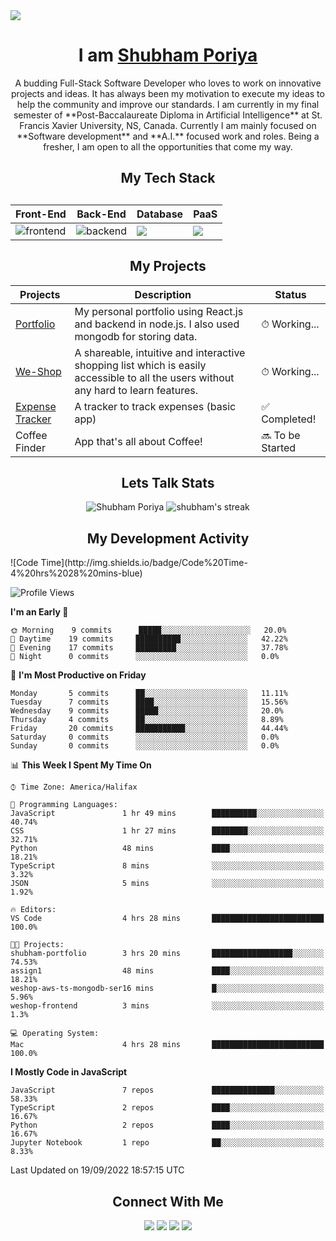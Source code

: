 <img src="https://readme-typing-svg.herokuapp.com?font=Fira+Code&pause=1000&width=435&lines=Hello!+Welcome+to+my+Github+page+.+.+."/>

<div>
  
  <h1 align="center">I am <a href="https://github.com/ShubhamPoriya">Shubham Poriya</a></h1>
</div> 
<p align="center">A budding Full-Stack Software Developer who loves to work on innovative projects and ideas. It has always been my motivation to execute my ideas to help the community and improve our standards. I am currently in my final semester of **Post-Baccalaureate Diploma in Artificial Intelligence** at St. Francis Xavier University, NS, Canada. Currently I am mainly focused on **Software development** and **A.I.** focused work and roles. Being a fresher, I am open to all the opportunities that come my way.</p>  

<div align="center">
  <h2>My Tech Stack<h2>
  <table width="100%">
  <thead>
    <th>Front-End</th>
    <th>Back-End</th>
    <th>Database</th>
    <th>PaaS</th>
  </thead>
  <tbody>
    <tr>
      <td>
      <img src="https://skillicons.dev/icons?i=html,css,react" alt="frontend"/>
      </td>
      <td><img src="https://skillicons.dev/icons?i=js,nodejs,python" alt="backend"/></td>
      <td><img src="https://skillicons.dev/icons?i=mongodb"/></td>
      <td><img src="https://skillicons.dev/icons?i=aws,vercel"/></td>
    </tr>
  </tbody>
</table>
</div>




<h2 align="center">My Projects</h2>
<table>
  <thead>
    <th>Projects</th>
    <th>Description</th>
    <th>Status</th>
  </thead>
  <tbody>
    <tr>
      <td><a href="https://github.com/ShubhamPoriya/shubham-poriya">Portfolio</a></td>
      <td>My personal portfolio using React.js and backend in node.js. I also used mongodb for storing data.</td>
      <td>⏱ Working...</td>
    </tr>
    <tr>
      <td><a href="https://github.com/ShubhamPoriya/weshop-frontend">We-Shop</a></td>
      <td>A shareable, intuitive and interactive shopping list which is easily accessible to all the users without any hard to learn features.</td>
      <td>⏱ Working...</td>
    </tr>
    <tr>
      <td><a href="https://github.com/ShubhamPoriya/Expense-Tracker-REACT">Expense Tracker</a></td>
      <td>A tracker to track expenses (basic app)</td>
      <td>✅ Completed!</td>
    </tr>
    <tr>
      <td>Coffee Finder</td>
      <td>App that's all about Coffee!</td>
      <td>🔜 To be Started</td>
    </tr>
  </tbody>
</table>

<div align="center">

  <h2>Lets Talk Stats</h2>
  
  <tr>
    <td>
      <img src="https://github-readme-stats.vercel.app/api?username=ShubhamPoriya&show_icons=true&theme=radical" alt="Shubham Poriya"/>
    </td>
    <td>
      <img src="https://github-readme-streak-stats.herokuapp.com/?user=ShubhamPoriya" alt="shubham's streak" />
    </td>
  </tr>

</div>

<div>
  <h2 align="center">My Development Activity</h2>
<!--START_SECTION:waka-->
![Code Time](http://img.shields.io/badge/Code%20Time-4%20hrs%2028%20mins-blue)

![Profile Views](http://img.shields.io/badge/Profile%20Views-137-blue)

**I'm an Early 🐤** 

```text
🌞 Morning    9 commits      █████░░░░░░░░░░░░░░░░░░░░   20.0% 
🌆 Daytime    19 commits     ██████████░░░░░░░░░░░░░░░   42.22% 
🌃 Evening    17 commits     █████████░░░░░░░░░░░░░░░░   37.78% 
🌙 Night      0 commits      ░░░░░░░░░░░░░░░░░░░░░░░░░   0.0%

```
📅 **I'm Most Productive on Friday** 

```text
Monday       5 commits      ██░░░░░░░░░░░░░░░░░░░░░░░   11.11% 
Tuesday      7 commits      ████░░░░░░░░░░░░░░░░░░░░░   15.56% 
Wednesday    9 commits      █████░░░░░░░░░░░░░░░░░░░░   20.0% 
Thursday     4 commits      ██░░░░░░░░░░░░░░░░░░░░░░░   8.89% 
Friday       20 commits     ███████████░░░░░░░░░░░░░░   44.44% 
Saturday     0 commits      ░░░░░░░░░░░░░░░░░░░░░░░░░   0.0% 
Sunday       0 commits      ░░░░░░░░░░░░░░░░░░░░░░░░░   0.0%

```


📊 **This Week I Spent My Time On** 

```text
⌚︎ Time Zone: America/Halifax

💬 Programming Languages: 
JavaScript               1 hr 49 mins        ██████████░░░░░░░░░░░░░░░   40.74% 
CSS                      1 hr 27 mins        ████████░░░░░░░░░░░░░░░░░   32.71% 
Python                   48 mins             ████░░░░░░░░░░░░░░░░░░░░░   18.21% 
TypeScript               8 mins              ░░░░░░░░░░░░░░░░░░░░░░░░░   3.32% 
JSON                     5 mins              ░░░░░░░░░░░░░░░░░░░░░░░░░   1.92%

🔥 Editors: 
VS Code                  4 hrs 28 mins       █████████████████████████   100.0%

🐱‍💻 Projects: 
shubham-portfolio        3 hrs 20 mins       ██████████████████░░░░░░░   74.53% 
assign1                  48 mins             ████░░░░░░░░░░░░░░░░░░░░░   18.21% 
weshop-aws-ts-mongodb-ser16 mins             █░░░░░░░░░░░░░░░░░░░░░░░░   5.96% 
weshop-frontend          3 mins              ░░░░░░░░░░░░░░░░░░░░░░░░░   1.3%

💻 Operating System: 
Mac                      4 hrs 28 mins       █████████████████████████   100.0%

```

**I Mostly Code in JavaScript** 

```text
JavaScript               7 repos             ██████████████░░░░░░░░░░░   58.33% 
TypeScript               2 repos             ████░░░░░░░░░░░░░░░░░░░░░   16.67% 
Python                   2 repos             ████░░░░░░░░░░░░░░░░░░░░░   16.67% 
Jupyter Notebook         1 repo              ██░░░░░░░░░░░░░░░░░░░░░░░   8.33%

```



 Last Updated on 19/09/2022 18:57:15 UTC
<!--END_SECTION:waka-->
  
</div>

<div align="center">
  <h2>Connect With Me</h2>
  <a href="https://twitter.com/PoriyaShubham" target="_blank"><img src="https://img.shields.io/badge/Twitter-%231DA1F2.svg?style=for-the-badge&logo=Twitter&logoColor=white"/></a>
  <a href="www.linkedin.com/in/shubhamporiya" target="_blank"><img src="https://img.shields.io/badge/linkedin-%230077B5.svg?style=for-the-badge&logo=linkedin&logoColor=white"/></a>
  <a href="https://www.instagram.com/shubhamporiya/" target="_blank"><img src="https://img.shields.io/badge/Instagram-%23E4405F.svg?style=for-the-badge&logo=Instagram&logoColor=white"/></a>
  <a href="mailto:shubhamporiya@gmail.com" target="_blank" rel="noreferrer"><img src="https://img.shields.io/badge/Gmail-D14836?style=for-the-badge&logo=gmail&logoColor=white"/></a>
</div>
    



<!---
ShubhamPoriya/ShubhamPoriya is a ✨ special ✨ repository because its `README.md` (this file) appears on your GitHub profile.
You can click the Preview link to take a look at your changes.
--->
